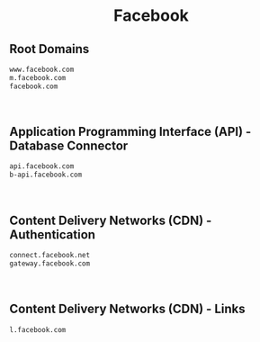 


<h1 align="center">Facebook</h1>  


## Root Domains


```html
www.facebook.com
m.facebook.com
facebook.com
```  

<br>

## Application Programming Interface (API) - Database Connector


```html
api.facebook.com
b-api.facebook.com
```  

<br>

## Content Delivery Networks (CDN) - Authentication


```html
connect.facebook.net
gateway.facebook.com
```  

<br>

## Content Delivery Networks (CDN) - Links


```html
l.facebook.com
```  

<br>
